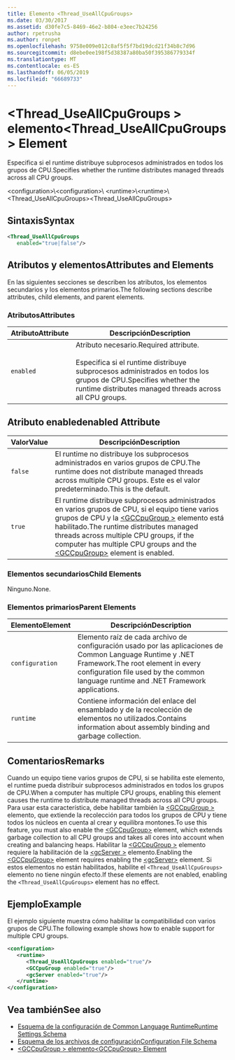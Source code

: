 ```yaml
---
title: Elemento <Thread_UseAllCpuGroups>
ms.date: 03/30/2017
ms.assetid: d30fe7c5-8469-46e2-b804-e3eec7b24256
author: rpetrusha
ms.author: ronpet
ms.openlocfilehash: 9758e009e012c8af5f5f7bd19dcd21f34b8c7d96
ms.sourcegitcommit: d8ebe0ee198f5d38387a80ba50f395386779334f
ms.translationtype: MT
ms.contentlocale: es-ES
ms.lasthandoff: 06/05/2019
ms.locfileid: "66689733"
---
```

# <a name="threaduseallcpugroups-element"></a><span data-ttu-id="28040-102">\<Thread_UseAllCpuGroups > elemento</span><span class="sxs-lookup"><span data-stu-id="28040-102">\<Thread_UseAllCpuGroups> Element</span></span>

<span data-ttu-id="28040-103">Especifica si el runtime distribuye subprocesos administrados en todos los grupos de CPU.</span><span class="sxs-lookup"><span data-stu-id="28040-103">Specifies whether the runtime distributes managed threads across all CPU groups.</span></span>

<span data-ttu-id="28040-104">\<configuration>\\</span><span class="sxs-lookup"><span data-stu-id="28040-104">\<configuration>\\</span></span>
<span data-ttu-id="28040-105">\<runtime>\\</span><span class="sxs-lookup"><span data-stu-id="28040-105">\<runtime>\\</span></span>
<span data-ttu-id="28040-106">\<Thread_UseAllCpuGroups></span><span class="sxs-lookup"><span data-stu-id="28040-106">\<Thread_UseAllCpuGroups></span></span>

## <a name="syntax"></a><span data-ttu-id="28040-107">Sintaxis</span><span class="sxs-lookup"><span data-stu-id="28040-107">Syntax</span></span>

```xml
<Thread_UseAllCpuGroups
   enabled="true|false"/>
```

## <a name="attributes-and-elements"></a><span data-ttu-id="28040-108">Atributos y elementos</span><span class="sxs-lookup"><span data-stu-id="28040-108">Attributes and Elements</span></span>

<span data-ttu-id="28040-109">En las siguientes secciones se describen los atributos, los elementos secundarios y los elementos primarios.</span><span class="sxs-lookup"><span data-stu-id="28040-109">The following sections describe attributes, child elements, and parent elements.</span></span>

### <a name="attributes"></a><span data-ttu-id="28040-110">Atributos</span><span class="sxs-lookup"><span data-stu-id="28040-110">Attributes</span></span>

|<span data-ttu-id="28040-111">Atributo</span><span class="sxs-lookup"><span data-stu-id="28040-111">Attribute</span></span>|<span data-ttu-id="28040-112">Descripción</span><span class="sxs-lookup"><span data-stu-id="28040-112">Description</span></span>|
|---------------|-----------------|
|`enabled`|<span data-ttu-id="28040-113">Atributo necesario.</span><span class="sxs-lookup"><span data-stu-id="28040-113">Required attribute.</span></span><br /><br /> <span data-ttu-id="28040-114">Especifica si el runtime distribuye subprocesos administrados en todos los grupos de CPU.</span><span class="sxs-lookup"><span data-stu-id="28040-114">Specifies whether the runtime distributes managed threads across all CPU groups.</span></span>|

## <a name="enabled-attribute"></a><span data-ttu-id="28040-115">Atributo enabled</span><span class="sxs-lookup"><span data-stu-id="28040-115">enabled Attribute</span></span>

|<span data-ttu-id="28040-116">Valor</span><span class="sxs-lookup"><span data-stu-id="28040-116">Value</span></span>|<span data-ttu-id="28040-117">Descripción</span><span class="sxs-lookup"><span data-stu-id="28040-117">Description</span></span>|
|-----------|-----------------|
|`false`|<span data-ttu-id="28040-118">El runtime no distribuye los subprocesos administrados en varios grupos de CPU.</span><span class="sxs-lookup"><span data-stu-id="28040-118">The runtime does not distribute managed threads across multiple CPU groups.</span></span> <span data-ttu-id="28040-119">Este es el valor predeterminado.</span><span class="sxs-lookup"><span data-stu-id="28040-119">This is the default.</span></span>|
|`true`|<span data-ttu-id="28040-120">El runtime distribuye subprocesos administrados en varios grupos de CPU, si el equipo tiene varios grupos de CPU y la [ \<GCCpuGroup >](../../../../../docs/framework/configure-apps/file-schema/runtime/gccpugroup-element.md) elemento está habilitado.</span><span class="sxs-lookup"><span data-stu-id="28040-120">The runtime distributes managed threads across multiple CPU groups, if the computer has multiple CPU groups and the [\<GCCpuGroup>](../../../../../docs/framework/configure-apps/file-schema/runtime/gccpugroup-element.md) element is enabled.</span></span>|

### <a name="child-elements"></a><span data-ttu-id="28040-121">Elementos secundarios</span><span class="sxs-lookup"><span data-stu-id="28040-121">Child Elements</span></span>

<span data-ttu-id="28040-122">Ninguno.</span><span class="sxs-lookup"><span data-stu-id="28040-122">None.</span></span>

### <a name="parent-elements"></a><span data-ttu-id="28040-123">Elementos primarios</span><span class="sxs-lookup"><span data-stu-id="28040-123">Parent Elements</span></span>

|<span data-ttu-id="28040-124">Elemento</span><span class="sxs-lookup"><span data-stu-id="28040-124">Element</span></span>|<span data-ttu-id="28040-125">Descripción</span><span class="sxs-lookup"><span data-stu-id="28040-125">Description</span></span>|
|-------------|-----------------|
|`configuration`|<span data-ttu-id="28040-126">Elemento raíz de cada archivo de configuración usado por las aplicaciones de Common Language Runtime y .NET Framework.</span><span class="sxs-lookup"><span data-stu-id="28040-126">The root element in every configuration file used by the common language runtime and .NET Framework applications.</span></span>|
|`runtime`|<span data-ttu-id="28040-127">Contiene información del enlace del ensamblado y de la recolección de elementos no utilizados.</span><span class="sxs-lookup"><span data-stu-id="28040-127">Contains information about assembly binding and garbage collection.</span></span>|

## <a name="remarks"></a><span data-ttu-id="28040-128">Comentarios</span><span class="sxs-lookup"><span data-stu-id="28040-128">Remarks</span></span>

<span data-ttu-id="28040-129">Cuando un equipo tiene varios grupos de CPU, si se habilita este elemento, el runtime pueda distribuir subprocesos administrados en todos los grupos de CPU.</span><span class="sxs-lookup"><span data-stu-id="28040-129">When a computer has multiple CPU groups, enabling this element causes the runtime to distribute managed threads across all CPU groups.</span></span> <span data-ttu-id="28040-130">Para usar esta característica, debe habilitar también la [ \<GCCpuGroup >](../../../../../docs/framework/configure-apps/file-schema/runtime/gccpugroup-element.md) elemento, que extiende la recolección para todos los grupos de CPU y tiene todos los núcleos en cuenta al crear y equilibra montones.</span><span class="sxs-lookup"><span data-stu-id="28040-130">To use this feature, you must also enable the [\<GCCpuGroup>](../../../../../docs/framework/configure-apps/file-schema/runtime/gccpugroup-element.md) element, which extends garbage collection to all CPU groups and takes all cores into account when creating and balancing heaps.</span></span> <span data-ttu-id="28040-131">Habilitar la [ \<GCCpuGroup >](../../../../../docs/framework/configure-apps/file-schema/runtime/gccpugroup-element.md) elemento requiere la habilitación de la [ \<gcServer >](../../../../../docs/framework/configure-apps/file-schema/runtime/gcserver-element.md) elemento.</span><span class="sxs-lookup"><span data-stu-id="28040-131">Enabling the [\<GCCpuGroup>](../../../../../docs/framework/configure-apps/file-schema/runtime/gccpugroup-element.md) element requires enabling the [\<gcServer>](../../../../../docs/framework/configure-apps/file-schema/runtime/gcserver-element.md) element.</span></span> <span data-ttu-id="28040-132">Si estos elementos no están habilitados, habilite el `<Thread_UseAllCpuGroups>` elemento no tiene ningún efecto.</span><span class="sxs-lookup"><span data-stu-id="28040-132">If these elements are not enabled, enabling the `<Thread_UseAllCpuGroups>` element has no effect.</span></span>

## <a name="example"></a><span data-ttu-id="28040-133">Ejemplo</span><span class="sxs-lookup"><span data-stu-id="28040-133">Example</span></span>

<span data-ttu-id="28040-134">El ejemplo siguiente muestra cómo habilitar la compatibilidad con varios grupos de CPU.</span><span class="sxs-lookup"><span data-stu-id="28040-134">The following example shows how to enable support for multiple CPU groups.</span></span>

```xml
<configuration>
   <runtime>
      <Thread_UseAllCpuGroups enabled="true"/>
      <GCCpuGroup enabled="true"/>
      <gcServer enabled="true"/>
   </runtime>
</configuration>
```

## <a name="see-also"></a><span data-ttu-id="28040-135">Vea también</span><span class="sxs-lookup"><span data-stu-id="28040-135">See also</span></span>

- [<span data-ttu-id="28040-136">Esquema de la configuración de Common Language Runtime</span><span class="sxs-lookup"><span data-stu-id="28040-136">Runtime Settings Schema</span></span>](../../../../../docs/framework/configure-apps/file-schema/runtime/index.md)
- [<span data-ttu-id="28040-137">Esquema de los archivos de configuración</span><span class="sxs-lookup"><span data-stu-id="28040-137">Configuration File Schema</span></span>](../../../../../docs/framework/configure-apps/file-schema/index.md)
- [<span data-ttu-id="28040-138">\<GCCpuGroup > elemento</span><span class="sxs-lookup"><span data-stu-id="28040-138">\<GCCpuGroup> Element</span></span>](../../../../../docs/framework/configure-apps/file-schema/runtime/gccpugroup-element.md)
